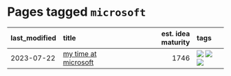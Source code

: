 # Pages tagged `microsoft`

|last_modified|title|est. idea maturity|tags
|:---|:---|---:|:---|
|2023-07-22|[my time at microsoft](../my_time_at_microsoft.md)|1746|[![](https://img.shields.io/badge/tag-amazon-e3b2c7)](../tags/amazon.md) [![](https://img.shields.io/badge/tag-autobiographical-dafbc7)](../tags/autobiographical.md) [![](https://img.shields.io/badge/tag-microsoft-7064e0)](../tags/microsoft.md)|